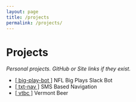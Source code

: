 ```yaml
---
layout: page
title: /projects
permalink: /projects/
---
```


# Projects  
*Personal projects. GitHub or Site links if they exist.*
<br>
- [\[ big-play-bot \]](https://github.com/twbarber/big-play-bot) NFL Big Plays Slack Bot
- [\[ txt-nav \]](https://github.com/twbarber/txt-nav) SMS Based Navigation
- [\[ vtbc \]](https://github.com/twbarber/vtbc) Vermont Beer